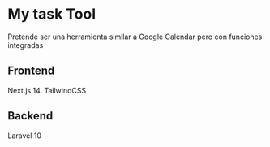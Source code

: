 # My task Tool
Pretende ser una herramienta similar a Google Calendar pero con funciones integradas

## Frontend 
Next.js 14.    TailwindCSS

## Backend
Laravel 10
